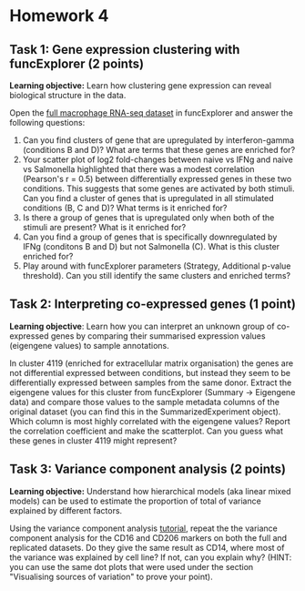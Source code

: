 # Homework 4

## Task 1: Gene expression clustering with funcExplorer (2 points)
**Learning objective:** Learn how clustering gene expression can reveal biological structure in the data.

Open the [full macrophage RNA-seq dataset](https://biit.cs.ut.ee/funcexplorer/link/ecb43) in funcExplorer and answer the following questions:

 1. Can you find clusters of gene that are upregulated by interferon-gamma (conditions B and D)? What are terms that these genes are enriched for?
 2. Your scatter plot of log2 fold-changes between naive vs IFNg and naive vs Salmonella highlighted that there was a modest correlation (Pearson's r = 0.5) between differentially expressed genes in these two conditions. This suggests that some genes are  activated by both stimuli. Can you find a cluster of genes that is upregulated in all stimulated conditions (B, C and D)? What terms is it enriched for?
 3. Is there a group of genes that is upregulated only when both of the stimuli are present? What is it enriched for?
 4. Can you find a group of genes that is specifically downregulated by IFNg (conditons B and D) but not Salmonella (C). What is this cluster enriched for?
 5. Play around with funcExplorer parameters (Strategy, Additional p-value threshold). Can you still identify the same clusters and enriched terms?

## Task 2: Interpreting co-expressed genes (1 point)
**Learning objective**: Learn how you can interpret an unknown group of co-expressed genes by comparing their summarised expression values (eigengene values) to sample annotations.

In cluster 4119 (enriched for extracellular matrix organisation) the genes are not differential expressed between conditions, but instead they seem to be differentially expressed between samples from the same donor. Extract the eigengene values for this cluster from funcExplorer (Summary -> Eigengene data) and compare those values to the sample metadata columns of the original dataset (you can find this in the SummarizedExperiment object). Which column is most highly correlated with the eigengene values? Report the correlation coefficient and make the scatterplot. Can you guess what these genes in cluster 4119 might represent?

## Task 3: Variance component analysis (2 points)
**Learning objective:** Understand how hierarchical models (aka linear mixed models) can be used to estimate the proportion of total of variance explained by different factors.

Using the variance component analysis [tutorial](https://github.com/kauralasoo/flow_cytomtery_genetics/blob/master/analysis/variance_components/estimate_variance_components.md), repeat the the variance component analysis for the CD16 and CD206 markers on both the full and replicated datasets. Do they give the same result as CD14, where most of the variance was explained by cell line?  If not, can you explain why? (HINT: you can use the same dot plots that were used under the section "Visualising sources of variation" to prove your point).
<!--stackedit_data:
eyJoaXN0b3J5IjpbLTU4NzUxODM4MV19
-->